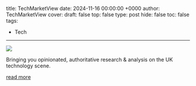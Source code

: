 title: TechMarketView
date: 2024-11-16 00:00:00 +0000
author: TechMarketView
cover: 
draft: false
top: false
type: post
hide: false
toc: false
tags:
  - Tech
---

![](https://www.techmarketview.com/images/tmv-twitter-card.png)

Bringing you opinionated, authoritative research & analysis on the UK technology scene.

[read more](https://www.techmarketview.com/ukhotviews/)
